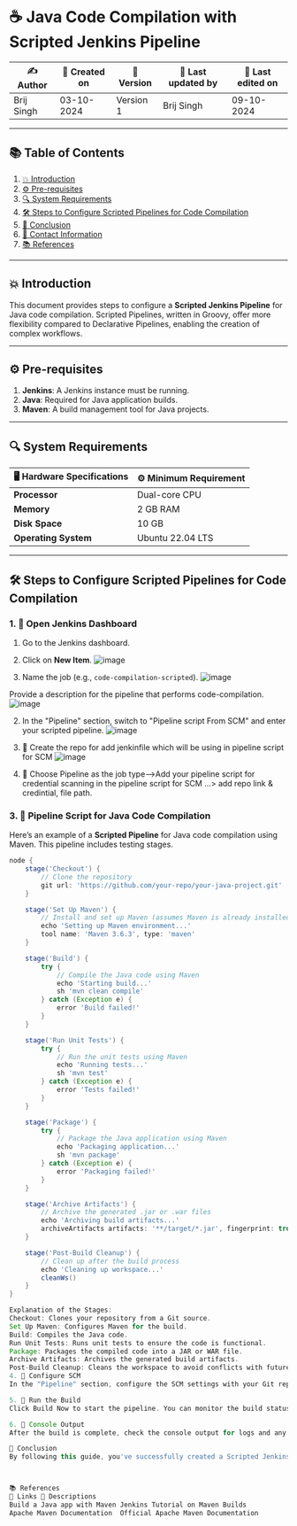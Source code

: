 # ☕ Java Code Compilation with Scripted Jenkins Pipeline

| ✍️ Author      | 📅 Created on  | 📌 Version  | 📝 Last updated by | 📅 Last edited on  |
|----------------|----------------|------------|--------------------|--------------------|
|Brij Singh   | 03-10-2024     | Version 1  | Brij Singh       | 09-10-2024         |

---

## 📚 Table of Contents
1. [💥 Introduction](#-introduction)
2. [⚙ Pre-requisites](#-pre-requisites)
3. [🔍 System Requirements](#-system-requirements)
4. [🛠️ Steps to Configure Scripted Pipelines for Code Compilation](#-steps-to-configure-scripted-pipelines-for-code-compilation)
5. [📛 Conclusion](#-conclusion)
6. [📧 Contact Information](#-contact-information)
7. [📚 References](#-references)

---

## 💥 Introduction
This document provides steps to configure a **Scripted Jenkins Pipeline** for Java code compilation. Scripted Pipelines, written in Groovy, offer more flexibility compared to Declarative Pipelines, enabling the creation of complex workflows.

---

## ⚙ Pre-requisites
1. **Jenkins**: A Jenkins instance must be running.
2. **Java**: Required for Java application builds.
3. **Maven**: A build management tool for Java projects.

---

## 🔍 System Requirements
| 🖥️ Hardware Specifications | ⚙️ Minimum Requirement |
|----------------------------|------------------------|
| **Processor**               | Dual-core CPU          |
| **Memory**                  | 2 GB RAM               |
| **Disk Space**              | 10 GB                  |
| **Operating System**        | Ubuntu 22.04 LTS       |

---

## 🛠️ Steps to Configure Scripted Pipelines for Code Compilation

### 1. 🚀 **Open Jenkins Dashboard**
1. Go to the Jenkins dashboard.
2. Click on **New Item**.
![image](https://github.com/user-attachments/assets/942061a3-4727-4f5c-83ce-4155ee08b2cb)


3. Name the job (e.g., `code-compilation-scripted`).
![image](https://github.com/user-attachments/assets/09b4950f-bb5b-47c8-967e-bba9c2c041e3)

Provide a description for the pipeline that performs code-compilation.
![image](https://github.com/user-attachments/assets/496bbc72-0fbc-4a28-847f-3d14970c52db)

2. In the "Pipeline" section, switch to "Pipeline script From SCM" and enter your scripted pipeline.
![image](https://github.com/user-attachments/assets/0a4eaff5-fa47-45ef-b137-2765ecc78ee6)

3. 🚀 Create the repo for add jenkinfile which will be using in pipeline script for SCM
![image](https://github.com/user-attachments/assets/1473d05e-c051-4665-840a-223702287f09)

4. 🚀 Choose Pipeline as the job type-->Add your pipeline script for credential scanning in the pipeline script for SCM ...> add repo link & credintial, file path.

### 3. 🚀 **Pipeline Script for Java Code Compilation**

Here’s an example of a **Scripted Pipeline** for Java code compilation using Maven. This pipeline includes testing stages.

```groovy
node {
    stage('Checkout') {
        // Clone the repository
        git url: 'https://github.com/your-repo/your-java-project.git'
    }

    stage('Set Up Maven') {
        // Install and set up Maven (assumes Maven is already installed in Jenkins)
        echo 'Setting up Maven environment...'
        tool name: 'Maven 3.6.3', type: 'maven'
    }

    stage('Build') {
        try {
            // Compile the Java code using Maven
            echo 'Starting build...'
            sh 'mvn clean compile'
        } catch (Exception e) {
            error 'Build failed!'
        }
    }

    stage('Run Unit Tests') {
        try {
            // Run the unit tests using Maven
            echo 'Running tests...'
            sh 'mvn test'
        } catch (Exception e) {
            error 'Tests failed!'
        }
    }

    stage('Package') {
        try {
            // Package the Java application using Maven
            echo 'Packaging application...'
            sh 'mvn package'
        } catch (Exception e) {
            error 'Packaging failed!'
        }
    }

    stage('Archive Artifacts') {
        // Archive the generated .jar or .war files
        echo 'Archiving build artifacts...'
        archiveArtifacts artifacts: '**/target/*.jar', fingerprint: true
    }

    stage('Post-Build Cleanup') {
        // Clean up after the build process
        echo 'Cleaning up workspace...'
        cleanWs()
    }
}

Explanation of the Stages:
Checkout: Clones your repository from a Git source.
Set Up Maven: Configures Maven for the build.
Build: Compiles the Java code.
Run Unit Tests: Runs unit tests to ensure the code is functional.
Package: Packages the compiled code into a JAR or WAR file.
Archive Artifacts: Archives the generated build artifacts.
Post-Build Cleanup: Cleans the workspace to avoid conflicts with future builds.
4. 🚀 Configure SCM
In the "Pipeline" section, configure the SCM settings with your Git repository URL and Jenkins credentials.

5. 🚀 Run the Build
Click Build Now to start the pipeline. You can monitor the build status and review the output in the Console.

6. 🚀 Console Output
After the build is complete, check the console output for logs and any issues encountered during the pipeline execution.

📛 Conclusion
By following this guide, you've successfully created a Scripted Jenkins Pipeline for Java code compilation. Regular builds and testing using Maven ensures continuous integration, allowing early detection of issues. Integrate this scripted pipeline into your CI/CD workflow for optimal performance.



📚 References
🔗 Links	📄 Descriptions
Build a Java app with Maven	Jenkins Tutorial on Maven Builds
Apache Maven Documentation	Official Apache Maven Documentation

